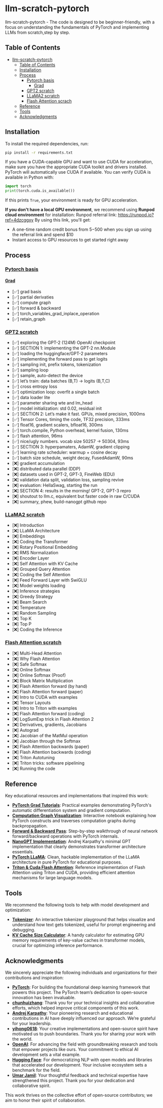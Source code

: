 # llm-scratch-pytorch
llm-scratch-pytorch - The code is designed to be beginner-friendly, with a focus on understanding the fundamentals of PyTorch and implementing LLMs from scratch,step by step.

## Table of Contents
- [llm-scratch-pytorch](#llm-scratch-pytorch)
  - [Table of Contents](#table-of-contents)
  - [Installation](#installation)
  - [Process](#process)
    - [Pytorch basis](#pytorch-basis)
      - [Grad](#grad)
    - [GPT2 scratch](#gpt2-scratch)
    - [LLaMA2 scratch](#llama2-scratch)
    - [Flash Attention scrach](#flash-attention-scratch)
  - [Reference](#reference)
  - [Tools](#tools)
  - [Acknowledgments](#acknowledgments)

## Installation

To install the required dependencies, run:

```bash
pip install -r requirements.txt
```

If you have a CUDA-capable GPU and want to use CUDA for acceleration, make sure you have the appropriate CUDA toolkit and drivers installed. PyTorch will automatically use CUDA if available. You can verify CUDA is available in Python with:

```python
import torch
print(torch.cuda.is_available())
```

If this prints `True`, your environment is ready for GPU acceleration.

**If you don't have a local GPU environment**, we recommend using **Runpod cloud environment** for installation:
Runpod referral link: https://runpod.io?ref=4dzcggxy
By using this link, you'll get:
- A one-time random credit bonus from $5-$500 when you sign up using the referral link and spend $10
- Instant access to GPU resources to get started right away

## Process
### [Pytorch basis](https://github.com/skyloevil/llm-scratch-pytorch/tree/main/pytorch_basis)
#### [Grad](https://github.com/skyloevil/llm-scratch-pytorch/tree/main/pytorch_basis/computation_gragh)
- [✅] grad basis
- [✅] partial derivaties
- [✅] compute graph
- [✅] forward & backward
- [✅] torch_variables_grad_inplace_operation
- [✅] retain_graph

### [GPT2 scratch](https://github.com/skyloevil/llm-scratch-pytorch/tree/main/pytorch_gp2_from_scratch)
- [✅] exploring the GPT-2 (124M) OpenAI checkpoint
- [✅] SECTION 1: implementing the GPT-2 nn.Module
- [✅] loading the huggingface/GPT-2 parameters
- [✅] implementing the forward pass to get logits
- [✅] sampling init, prefix tokens, tokenization
- [✅] sampling loop
- [✅] sample, auto-detect the device
- [✅] let’s train: data batches (B,T) → logits (B,T,C)
- [✅] cross entropy loss
- [✅] optimization loop: overfit a single batch
- [✅] data loader lite
- [✅] parameter sharing wte and lm_head
- [✅] model initialization: std 0.02, residual init
- [✅] SECTION 2: Let’s make it fast. GPUs, mixed precision, 1000ms
- [✅] Tensor Cores, timing the code, TF32 precision, 333ms
- [✅] float16, gradient scalers, bfloat16, 300ms
- [✅] torch.compile, Python overhead, kernel fusion, 130ms
- [✅] flash attention, 96ms
- [✅] nice/ugly numbers. vocab size 50257 → 50304, 93ms
- [✅] SECTION 3: hyperpamaters, AdamW, gradient clipping
- [✅] learning rate scheduler: warmup + cosine decay
- [✅] batch size schedule, weight decay, FusedAdamW, 90ms
- [❌] gradient accumulation
- [❌] distributed data parallel (DDP)
- [❌] datasets used in GPT-2, GPT-3, FineWeb (EDU)
- [❌] validation data split, validation loss, sampling revive
- [❌] evaluation: HellaSwag, starting the run
- [❌] SECTION 4: results in the morning! GPT-2, GPT-3 repro
- [❌] shoutout to llm.c, equivalent but faster code in raw C/CUDA
- [❌] summary, phew, build-nanogpt github repo

### [LLaMA2 scratch](https://github.com/skyloevil/llm-scratch-pytorch/tree/main/pytorch_llama2_from_scratch)
- [❌] Introduction
- [❌] LLaMA Architecture
- [❌] Embeddings
- [❌] Coding the Transformer
- [❌] Rotary Positional Embedding
- [❌] RMS Normalization
- [❌] Encoder Layer
- [❌] Self Attention with KV Cache
- [❌] Grouped Query Attention
- [❌] Coding the Self Attention
- [❌] Feed Forward Layer with SwiGLU
- [❌] Model weights loading
- [❌] Inference strategies
- [❌] Greedy Strategy
- [❌] Beam Search
- [❌] Temperature
- [❌] Random Sampling
- [❌] Top K
- [❌] Top P
- [❌] Coding the Inference

### [Flash Attention scratch](https://github.com/skyloevil/llm-scratch-pytorch/tree/main/triton_flash_attention_scratch)
- [❌] Multi-Head Attention
- [❌] Why Flash Attention
- [❌] Safe Softmax
- [❌] Online Softmax
- [❌] Online Softmax (Proof)
- [❌] Block Matrix Multiplication
- [❌] Flash Attention forward (by hand)
- [❌] Flash Attention forward (paper)
- [❌] Intro to CUDA with examples
- [❌] Tensor Layouts
- [❌] Intro to Triton with examples
- [❌] Flash Attention forward (coding)
- [❌] LogSumExp trick in Flash Attention 2
- [❌] Derivatives, gradients, Jacobians
- [❌] Autograd
- [❌] Jacobian of the MatMul operation
- [❌] Jacobian through the Softmax
- [❌] Flash Attention backwards (paper)
- [❌] Flash Attention backwards (coding)
- [❌] Triton Autotuning
- [❌] Triton tricks: software pipelining
- [❌] Running the code

## Reference

Key educational resources and implementations that inspired this work:

- **[PyTorch Grad Tutorials](https://github.com/chunhuizhang/bilibili_vlogs/tree/master/learn_torch/grad)**: Practical examples demonstrating PyTorch's automatic differentiation system and gradient computation.
- **[Computation Graph Visualization](https://github.com/chunhuizhang/bilibili_vlogs/blob/master/learn_torch/grad/03_computation_graph.ipynb)**: Interactive notebook explaining how PyTorch constructs and traverses computation graphs during backpropagation.
- **[Forward & Backward Pass](https://github.com/chunhuizhang/bilibili_vlogs/blob/master/learn_torch/grad/04_backward_step.ipynb)**: Step-by-step walkthrough of neural network forward/backward operations with PyTorch internals.
- **[NanoGPT Implementation](https://github.com/karpathy/build-nanogpt)**: Andrej Karpathy's minimal GPT implementation that clearly demonstrates transformer architecture essentials.
- **[PyTorch LLaMA](https://github.com/hkproj/pytorch-llama)**: Clean, hackable implementation of the LLaMA architecture in pure PyTorch for educational purposes.
- **[Triton & Cuda Flash Attention](https://github.com/hkproj/triton-flash-attention)**: Reference implementation of Flash Attention using Triton and CUDA, providing efficient attention mechanisms for large language models.

## Tools

We recommend the following tools to help with model development and optimization:

- **[Tokenizer](https://tiktokenizer.vercel.app/)**: An interactive tokenizer playground that helps visualize and understand how text gets tokenized, useful for prompt engineering and debugging.
- **[KV Cache Size Calculator](https://lmcache.ai/kv_cache_calculator.html)**: A handy calculator for estimating GPU memory requirements of key-value caches in transformer models, crucial for optimizing inference performance.

## Acknowledgments  

We sincerely appreciate the following individuals and organizations for their contributions and inspiration:  

- **[PyTorch](https://github.com/pytorch)**: For building the foundational deep learning framework that powers this project. The PyTorch team’s dedication to open-source innovation has been invaluable.  
- **[chunhuizhang](https://github.com/chunhuizhang)**: Thank you for your technical insights and collaborative efforts, which helped improve critical components of this work.  
- **[Andrej Karpathy](https://github.com/karpathy)**: Your pioneering research and educational contributions in AI have deeply influenced our approach. We’re grateful for your leadership.  
- **[yihong0618](https://github.com/yihong0618)**: Your creative implementations and open-source spirit have motivated us to push boundaries. Thank you for sharing your work with the world.
- **[OpenAI](https://github.com/openai)**: For advancing the field with groundbreaking research and tools that empower projects like ours. Your commitment to ethical AI development sets a vital example.
- **[Hugging Face](https://github.com/huggingface)**: For democratizing NLP with open models and libraries that accelerated our development. Your inclusive ecosystem sets a benchmark for the field.  
- **[Umar Jamil](https://github.com/hkproj)**: Your thoughtful feedback and technical expertise have strengthened this project. Thank you for your dedication and collaborative spirit.

This work thrives on the collective effort of open-source contributors; we aim to honor their spirit of collaboration.  